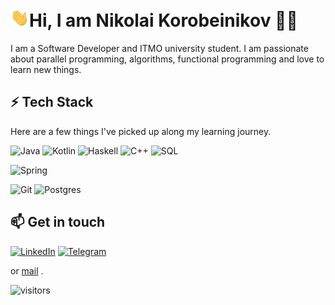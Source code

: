 
# <img src="https://raw.githubusercontent.com/ABSphreak/ABSphreak/master/gifs/Hi.gif" width="30px">Hi, I am Nikolai Korobeinikov 👨‍💻

I am a Software Developer and ITMO university student. I am passionate about parallel programming, algorithms, functional programming and love to learn new things.

## ⚡ Tech Stack

Here are a few things I've picked up along my learning journey.


![Java](https://img.shields.io/badge/Java-ED8B00?style=for-the-badge&logo=java&logoColor=white) ![Kotlin](https://img.shields.io/badge/kotlin-%230095D5.svg?style=for-the-badge&logo=kotlin&logoColor=white) ![Haskell](https://img.shields.io/badge/Haskell-5e5086?style=for-the-badge&logo=haskell&logoColor=white) ![C++](https://img.shields.io/badge/c++-%2300599C.svg?style=for-the-badge&logo=c%2B%2B&logoColor=white) ![SQL](https://img.shields.io/badge/-SQL-000?style=for-the-badge&logo=MySQL&logoColor=4479A1)
  
![Spring](https://img.shields.io/badge/spring-%236DB33F.svg?style=for-the-badge&logo=spring&logoColor=white) 

 ![Git](https://img.shields.io/badge/git-%23F05033.svg?style=for-the-badge&logo=git&logoColor=white) ![Postgres](https://img.shields.io/badge/PostgreSQL-316192?style=for-the-badge&logo=postgresql&logoColor=white)


## 📫 Get in touch
[![LinkedIn](https://img.shields.io/badge/LinkedIn-0077B5?style=for-the-badge&logo=linkedin&logoColor=white)](https://www.linkedin.com/in/nikolai-korobeinikov-55b348165/) [![Telegram](https://img.shields.io/badge/Telegram-2CA5E0?style=for-the-badge&logo=telegram&logoColor=white)](https://t.me/ricnorr)


 or [mail](mailto:kolyan125125@yandex.ru) .



![visitors](https://visitor-badge.laobi.icu/badge?page_id=ricnorr)



 
